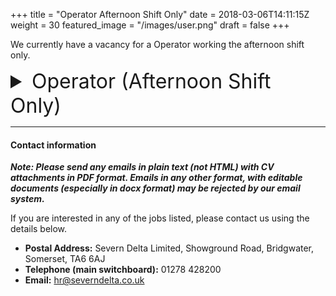 +++
title = "Operator Afternoon Shift Only"
date = 2018-03-06T14:11:15Z
weight = 30
featured_image = "/images/user.png"
draft = false
+++

We currently have a vacancy for a Operator working the afternoon shift only.
<!--more-->

<details>
<summary style="font-size:2rem;"> Operator (Afternoon Shift Only) </summary>

<br>

#### Shift pattern and pay:

**Pattern** - (2:00pm-10:15pm) Monday to Friday

**Salary** - £12.569/hr  = £24,510 per annum


#### Person Spec

The person we a looking for will have the following attributes:

* Experience in machine operating essential
* Enthusiastic and willing to learn
* Attention to detail
* Referenceable work history

#### Main duties

The job holder will have the following day to day responsibilities:

* Responsibility for leading changeovers
* Minor repairs
* Replacing and setting of change parts
* Key role to increase OEE and production capacity by reducing downtime
* Running of production machines producing wet wipes and laundry sheets
* Operating, monitoring, controlling and cleaning all plant and associated equipment
* Packing and manual handling as required
* Working in an accurate, efficient and cost-effective manner in order to meet production schedules
</details>
<hr>

#### Contact information

**_Note: Please send any emails in plain text (not HTML) with CV attachments in PDF format. Emails in any other format, with editable documents (especially in docx format) may be rejected by our email system._**

If you are interested in any of the jobs listed, please contact us using the details below.

* **Postal Address:** Severn Delta Limited, Showground Road, Bridgwater, Somerset, TA6 6AJ
* **Telephone (main switchboard):** 01278 428200
* **Email:** hr@severndelta.co.uk
